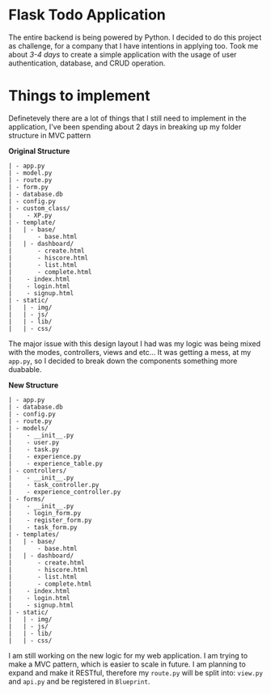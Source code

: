 # Flask Todo Application
The entire backend is being powered by Python. I decided to do this project as challenge, for a company that I have intentions in applying too. Took me about *3-4 days* to create a simple application with the usage of user authentication, database, and CRUD operation.


# Things to implement

Definetevely there are a lot of things that I still need to implement in the application, I've been spending about 2 days in breaking up my folder structure in MVC pattern

**Original Structure**
```
| - app.py
| - model.py
| - route.py
| - form.py
| - database.db
| - config.py
| - custom_class/
|    - XP.py
| - template/
|   | - base/
|       - base.html
|   | - dashboard/
|       - create.html
|       - hiscore.html
|       - list.html
|       - complete.html
|    - index.html
|    - login.html
|    - signup.html
| - static/
|   | - img/
|   | - js/
|   | - lib/
|   | - css/
```
The major issue with this design layout I had was my logic was being mixed with the modes, controllers, views and etc... It was getting a mess, at my `app.py`, so I decided to break down the components something more duabable.

**New Structure**
```
| - app.py
| - database.db
| - config.py
| - route.py
| - models/
|    - __init__.py
|    - user.py
|    - task.py
|    - experience.py
|    - experience_table.py
| - controllers/
|    - __init__.py
|    - task_controller.py
|    - experience_controller.py
| - forms/
|    - __init__.py
|    - login_form.py
|    - register_form.py
|    - task_form.py
| - templates/
|   | - base/
|       - base.html
|   | - dashboard/
|       - create.html
|       - hiscore.html
|       - list.html
|       - complete.html
|    - index.html
|    - login.html
|    - signup.html
| - static/
|   | - img/
|   | - js/
|   | - lib/
|   | - css/
```
I am still working on the new logic for my web application. I am trying to make a MVC pattern, which is easier to scale in future. I am planning to expand and make it RESTful, therefore my `route.py` will be split into: `view.py` and `api.py` and be registered in `Blueprint`.